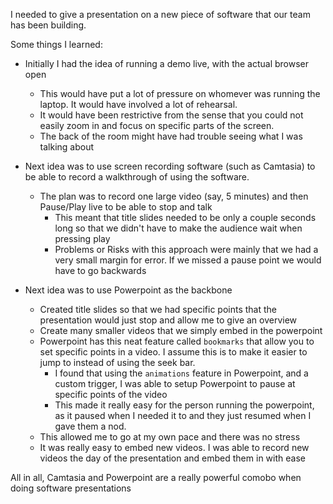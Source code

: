 I needed to give a presentation on a new piece of software that our team has been building.

Some things I learned:

* Initially I had the idea of running a demo live, with the actual browser open
  * This would have put a lot of pressure on whomever was running the laptop. It would have involved a lot of rehearsal.
  * It would have been restrictive from the sense that you could not easily zoom in and focus on specific parts of the screen.
  * The back of the room might have had trouble seeing what I was talking about

* Next idea was to use screen recording software (such as Camtasia) to be able to record a walkthrough of using the software.
  * The plan was to record one large video (say, 5 minutes) and then Pause/Play live to be able to stop and talk
    * This meant that title slides needed to be only a couple seconds long so that we didn't have to make the audience wait when pressing play
    * Problems or Risks with this approach were mainly that we had a very small margin for error. If we missed a pause point we would have to go backwards
    
* Next idea was to use Powerpoint as the backbone
  * Created title slides so that we had specific points that the presentation would just stop and allow me to give an overview
  * Create many smaller videos that we simply embed in the powerpoint
  * Powerpoint has this neat feature called `bookmarks` that allow you to set specific points in a video. I assume this is to make it easier to jump to instead of using the seek bar.
      * I found that using the `animations` feature in Powerpoint, and a custom trigger, I was able to setup Powerpoint to pause at specific points of the video
      * This made it really easy for the person running the powerpoint, as it paused when I needed it to and they just resumed when I gave them a nod.
  * This allowed me to go at my own pace and there was no stress
  * It was really easy to embed new videos. I was able to record new videos the day of the presentation and embed them in with ease
      
All in all, Camtasia and Powerpoint are a really powerful comobo when doing software presentations
